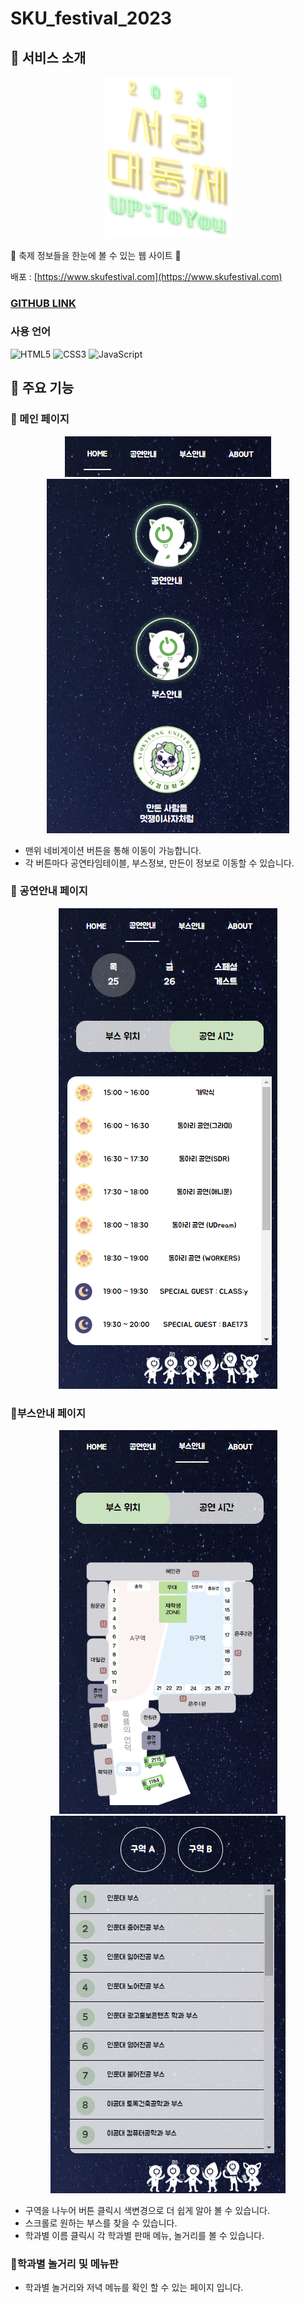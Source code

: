# SKU_festival_2023
## 🌟 서비스 소개
<p align='center'>
<img width='200px' src='./img/i_main_logo_green.png'>
</p>
🌟 축제 정보들을 한눈에 볼 수 있는 웹 사이트 🌟

배포 : [https://www.skufestival.com](https://www.skufestival.com)

### [GITHUB LINK](https://github.com/nowjiin/skufestival-2023)

### 사용 언어
![HTML5](https://img.shields.io/badge/html5-%23E34F26.svg?style=for-the-badge&logo=html5&logoColor=white)
![CSS3](https://img.shields.io/badge/css3-%231572B6.svg?style=for-the-badge&logo=css3&logoColor=white)
![JavaScript](https://img.shields.io/badge/javascript-%23323330.svg?style=for-the-badge&logo=javascript&logoColor=%23F7DF1E)
## 🌟 주요 기능
### 🌟 메인 페이지
<p align='center'>
    <img src="./img/readme_nav.png"/>
    <img src="./img/readme1.png"/>
</p>

* 맨위 네비게이션 버튼을 통해 이동이 가능합니다.
* 각 버튼마다 공연타임테이블, 부스정보, 만든이 정보로 이동할 수 있습니다.

### 🌟 공연안내 페이지
<p align='center'>
    <img src="./img/readme_intro.png"/>
</p>

### 🌟부스안내 페이지
<p align='center'>
    <img src="./img/readme_booth.png"/>
    <img src="./img/readme_booth_bottom.png"/>
</p>

* 구역을 나누어 버튼 클릭시 색변경으로 더 쉽게 알아 볼 수 있습니다.
* 스크롤로 원하는 부스를 찾을 수 있습니다.
* 학과별 이름 클릭시 각 학과별 판매 메뉴, 놀거리를 볼 수 있습니다.
### 🌟학과별 놀거리 및 메뉴판
* 학과별 놀거리와 저녁 메뉴를 확인 할 수 있는 페이지 입니다.
